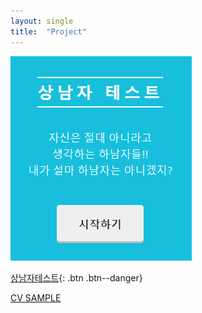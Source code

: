 ```yaml
---
layout: single
title:  "Project"
---
```




![상남자](../images/2021-03-21-13/상남자.PNG)

[상남자테스트](https://sangnamza.netlify.app/){: .btn .btn--danger}

[CV SAMPLE](https://drive.google.com/file/d/1fVXJ2nYnODVwnqPFg4HyNFso-p8GM7-O/view?usp=sharing)

